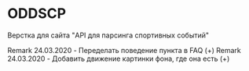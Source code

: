 # ODDSCP

Верстка для сайта "API для парсинга спортивных событий"

Remark 24.03.2020 - Переделать поведение пункта в FAQ (+)
Remark 24.03.2020 - Добавить движение картинки фона, где она есть (+)